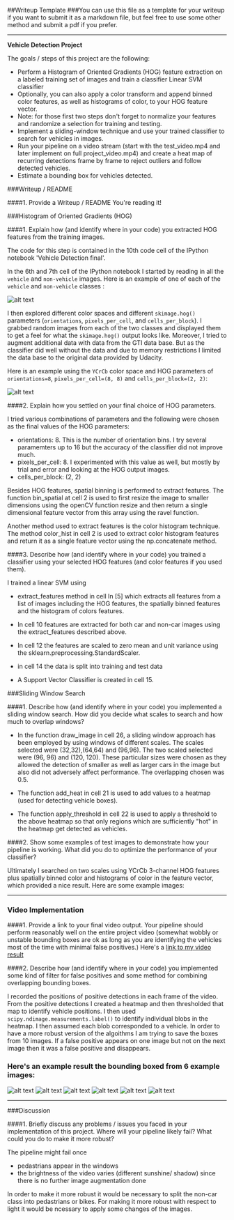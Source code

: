 ##Writeup Template
###You can use this file as a template for your writeup if you want to submit it as a markdown file, but feel free to use some other method and submit a pdf if you prefer.

---

**Vehicle Detection Project**

The goals / steps of this project are the following:

* Perform a Histogram of Oriented Gradients (HOG) feature extraction on a labeled training set of images and train a classifier Linear SVM classifier
* Optionally, you can also apply a color transform and append binned color features, as well as histograms of color, to your HOG feature vector. 
* Note: for those first two steps don't forget to normalize your features and randomize a selection for training and testing.
* Implement a sliding-window technique and use your trained classifier to search for vehicles in images.
* Run your pipeline on a video stream (start with the test_video.mp4 and later implement on full project_video.mp4) and create a heat map of recurring detections frame by frame to reject outliers and follow detected vehicles.
* Estimate a bounding box for vehicles detected.

[//]: # (Image References)
[image1]: ./examples/car_not_car.png
[image2]: ./examples/HOG_example.jpg
[image3]: ./examples/sliding_windows.jpg
[image4]: ./examples/sliding_window.jpg
[image5]: ./examples/bboxes_and_heat.png
[image6]: ./examples/labels_map.png
[image7]: ./examples/output_bboxes.png


[image21]: ./output_images/test1.jpg
[image22]: ./output_images/test2.jpg
[image23]: ./output_images/test3.jpg
[image24]: ./output_images/test4.jpg
[image25]: ./output_images/test5.jpg
[image26]: ./output_images/test6.jpg
[video1]: ./project_video.mp4

###Writeup / README

####1. Provide a Writeup / README
You're reading it!

###Histogram of Oriented Gradients (HOG)

####1. Explain how (and identify where in your code) you extracted HOG features from the training images.

The code for this step is contained in the 10th code cell of the IPython notebook 'Vehicle Detection final'.  

In the 6th and 7th cell of the IPython notebook I started by reading in all the `vehicle` and `non-vehicle` images.  Here is an example of one of each of the `vehicle` and `non-vehicle` classes :

![alt text][image1]

I then explored different color spaces and different `skimage.hog()` parameters (`orientations`, `pixels_per_cell`, and `cells_per_block`).  I grabbed random images from each of the two classes and displayed them to get a feel for what the `skimage.hog()` output looks like. Moreover, I tried to augment additional data with data from the GTI data base. But as the classifier did well without the data and due to memory restrictions I limited the data base to the original data provided by Udacity.

Here is an example using the `YCrCb` color space and HOG parameters of `orientations=8`, `pixels_per_cell=(8, 8)` and `cells_per_block=(2, 2)`:

![alt text][image2]

####2. Explain how you settled on your final choice of HOG parameters.

I tried various combinations of parameters and the following were chosen as the final values of the HOG parameters:

* orientations: 8. This is the number of orientation bins. I try several paramemters up to 16 but the accuracy of the classifier did not improve much.
* pixels_per_cell: 8. I experimented with this value as well, but mostly by trial and error and looking at the HOG output images.
* cells_per_block: (2, 2)

Besides HOG features, spatial binning is performed to extract features. The function bin_spatial at cell 2 is used to first resize the image to smaller dimensions using the openCV function resize and then return a single dimensional feature vector from this array using the ravel function.

Another method used to extract features is the color histogram technique. The method color_hist in cell 2  is used to extract color histogram features and return it as a single feature vector using the np.concatenate method.

####3. Describe how (and identify where in your code) you trained a classifier using your selected HOG features (and color features if you used them).

I trained a linear SVM using

* extract_features method in cell In [5] which extracts all features from a list of images including the HOG features, the spatially binned features and the histogram of colors features.

* In cell 10 features are extracted for both car and non-car images using the extract_features described above.

* In cell 12 the features are scaled to zero mean and unit variance using the sklearn.preprocessing.StandardScaler.

* in cell 14 the data is split into training and test data

+ A Support Vector Classifier is created in cell 15. 

###Sliding Window Search

####1. Describe how (and identify where in your code) you implemented a sliding window search.  How did you decide what scales to search and how much to overlap windows?

* In the function draw_image in cell 26, a sliding window approach has been employed by using windows of different scales. The scales selected were (32,32),(64,64) and (96,96). The two scaled selected were (96, 96) and (120, 120). These particular sizes were chosen as they allowed the detection of smaller as well as larger cars in the image but also did not adversely affect performance. The overlapping chosen was 0.5.

* The function add_heat in cell 21 is used to add values to a heatmap (used for detecting vehicle boxes).

* The function apply_threshold in cell 22 is used to apply a threshold to the above heatmap so that only regions which are sufficiently "hot" in the heatmap get detected as vehicles.

####2. Show some examples of test images to demonstrate how your pipeline is working.  What did you do to optimize the performance of your classifier?

Ultimately I searched on two scales using YCrCb 3-channel HOG features plus spatially binned color and histograms of color in the feature vector, which provided a nice result.  Here are some example images:


---

### Video Implementation

####1. Provide a link to your final video output.  Your pipeline should perform reasonably well on the entire project video (somewhat wobbly or unstable bounding boxes are ok as long as you are identifying the vehicles most of the time with minimal false positives.)
Here's a [link to my video result](./project_video.mp4)


####2. Describe how (and identify where in your code) you implemented some kind of filter for false positives and some method for combining overlapping bounding boxes.

I recorded the positions of positive detections in each frame of the video. From the positive detections I created a heatmap and then thresholded that map to identify vehicle positions.  I then used `scipy.ndimage.measurements.label()` to identify individual blobs in the heatmap.  I then assumed each blob corresponded to a vehicle. 
In order to have a more robust version of the algoithms I am trying to save the boxes from 10 images. If a false positive appears on one image but not on the next image then it was a false positive and disappears.  

### Here's an example result the bounding boxed from 6 example images:
![alt text][image21]
![alt text][image22]
![alt text][image23]
![alt text][image24]
![alt text][image25]
![alt text][image26]


---

###Discussion

####1. Briefly discuss any problems / issues you faced in your implementation of this project.  Where will your pipeline likely fail?  What could you do to make it more robust?

The pipeline might fail once
* pedastrians appear in the windows
* the brightness of the video varies (different sunshine/ shadow) since there is no further image augmentation done 

In order to make it more robust it would be necessary to split the non-car class into pedastrians or bikes. For making it more robust with respect to light it would be ncessary to apply some changes of the images.

